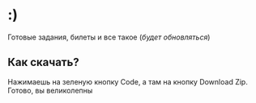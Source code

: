 # :)
Готовые задания, билеты и все такое (*будет обновляться*)

## Как скачать?
Нажимаешь на зеленую кнопку Code, а там на кнопку Download Zip. Готово, вы великолепны
